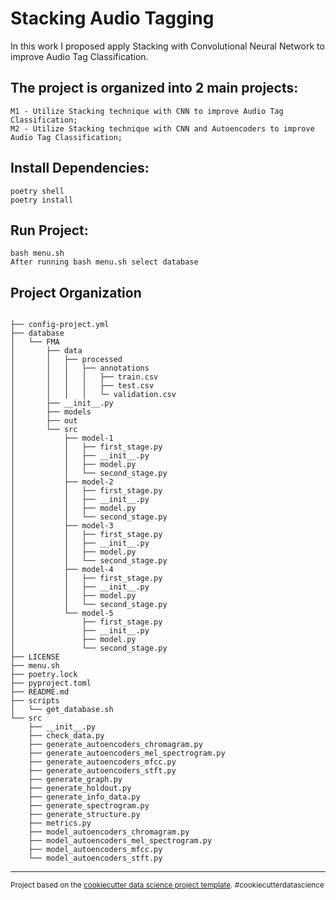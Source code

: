 Stacking Audio Tagging
======================

In this work I proposed apply Stacking with Convolutional Neural Network to improve Audio Tag Classification.

The project is organized into 2 main projects:
--------------------
    M1 - Utilize Stacking technique with CNN to improve Audio Tag Classification;
    M2 - Utilize Stacking technique with CNN and Autoencoders to improve Audio Tag Classification;

Install Dependencies:
--------------------
    poetry shell
    poetry install

Run Project:
--------------------
    bash menu.sh
    After running bash menu.sh select database

Project Organization
--------------------
```

├── config-project.yml
├── database
│   └── FMA
│       ├── data
│       │   ├── processed
│       │   │   ├── annotations
│       │   │   │   ├── train.csv
│       │   │   │   ├── test.csv
│       │   │   │   └─ validation.csv
│       ├── __init__.py
│       ├── models
│       ├── out
│       └── src
│           ├── model-1
│           │   ├── first_stage.py
│           │   ├── __init__.py
│           │   ├── model.py
│           │   └── second_stage.py
│           ├── model-2
│           │   ├── first_stage.py
│           │   ├── __init__.py
│           │   ├── model.py
│           │   └── second_stage.py
│           ├── model-3
│           │   ├── first_stage.py
│           │   ├── __init__.py
│           │   ├── model.py
│           │   └── second_stage.py
│           ├── model-4
│           │   ├── first_stage.py
│           │   ├── __init__.py
│           │   ├── model.py
│           │   └── second_stage.py
│           └── model-5
│               ├── first_stage.py
│               ├── __init__.py
│               ├── model.py
│               └── second_stage.py
├── LICENSE
├── menu.sh
├── poetry.lock
├── pyproject.toml
├── README.md
├── scripts
│   └── get_database.sh
└── src
    ├── __init__.py
    ├── check_data.py
    ├── generate_autoencoders_chromagram.py
    ├── generate_autoencoders_mel_spectrogram.py
    ├── generate_autoencoders_mfcc.py
    ├── generate_autoencoders_stft.py
    ├── generate_graph.py
    ├── generate_holdout.py
    ├── generate_info_data.py
    ├── generate_spectrogram.py
    ├── generate_structure.py
    ├── metrics.py
    ├── model_autoencoders_chromagram.py
    ├── model_autoencoders_mel_spectrogram.py
    ├── model_autoencoders_mfcc.py
    └── model_autoencoders_stft.py

```
--------

<p><small>Project based on the <a target="_blank" href="https://drivendata.github.io/cookiecutter-data-science/">cookiecutter data science project template</a>. #cookiecutterdatascience</small></p>
